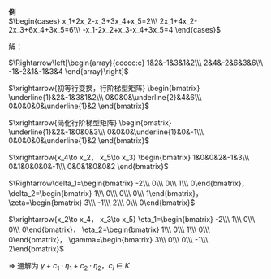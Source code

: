 **例**  
 $\begin{cases}  
x_1+2x_2-x_3+3x_4+x_5=2\\\   
2x_1+4x_2-2x_3+6x_4+3x_5=6\\\   
-x_1-2x_2+x_3-x_4+3x_5=4  
\end{cases}$   
  
解：  
  
 $\Rightarrow\left[\begin{array}{ccccc:c}  
1&2&-1&3&1&2\\\   
2&4&-2&6&3&6\\\   
-1&-2&1&-1&3&4  
\end{array}\right]$   
  
 $\xrightarrow{初等行变换，行阶梯型矩阵}  
\begin{bmatrix}  
\underline{1}&2&-1&3&1&2\\\   
0&0&0&\underline{2}&4&6\\\   
0&0&0&0&\underline{1}&2  
\end{bmatrix}$   
  
 $\xrightarrow{简化行阶梯型矩阵}  
\begin{bmatrix}  
\underline{1}&2&-1&0&0&3\\\   
0&0&0&\underline{1}&0&-1\\\   
0&0&0&0&\underline{1}&2  
\end{bmatrix}$   
  
 $\xrightarrow{x_4\to x_2，  
x_5\to x_3}  
\begin{bmatrix}  
1&0&0&2&-1&3\\\   
0&1&0&0&0&-1\\\   
0&0&1&0&0&2  
\end{bmatrix}$   
  
 $\Rightarrow\delta_1=\begin{bmatrix}  
-2\\\ 0\\\ 0\\\ 1\\\ 0\end{bmatrix}，  
\delta_2=\begin{bmatrix}  
1\\\ 0\\\ 0\\\ 0\\\ 1\end{bmatrix}，  
\zeta=\begin{bmatrix}  
3\\\ -1\\\ 2\\\ 0\\\ 0\end{bmatrix}$   
  
 $\xrightarrow{x_2\to x_4，  
x_3\to x_5}  
\eta_1=\begin{bmatrix}  
-2\\\ 1\\\ 0\\\ 0\\\ 0\end{bmatrix}，  
\eta_2=\begin{bmatrix}  
1\\\ 0\\\ 1\\\ 0\\\ 0\end{bmatrix}，  
\gamma=\begin{bmatrix}  
3\\\ 0\\\ 0\\\ -1\\\ 2\end{bmatrix}$   
  
 $\Rightarrow$ 通解为 $\gamma+c_1\cdot\eta_1  
+c_2\cdot\eta_2，c_i\in K$   
